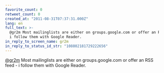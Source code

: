 ```yaml
---
favorite_count: 0
retweet_count: 0
created_at: "2011-08-31T07:37:31.000Z"
lang: en
full_text: >-
  @gr2m Most mailinglists are either on groups.google.com or offer an RSS feed -
  i follow them with Google Reader.
in_reply_to_screen_name: gr2m
in_reply_to_status_id_str: "108802181729222656"
---
```


[@gr2m](https://twitter.com/gr2m) Most mailinglists are either on
groups.google.com or offer an RSS feed - i follow them with Google Reader.
